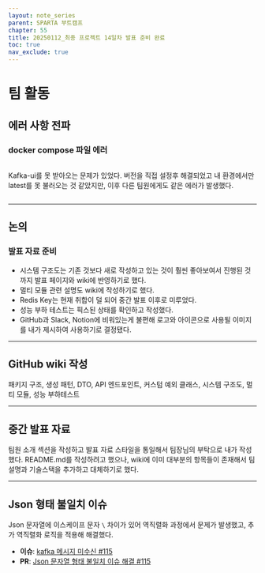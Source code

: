 ```yaml
---
layout: note_series
parent: SPARTA 부트캠프
chapter: 55
title: 20250112_최종 프로젝트 14일차 발표 준비 완료
toc: true
nav_exclude: true
---
```


# 팀 활동
## 에러 사항 전파
### docker compose 파일 에러

<img class="cdn-img" id="250112-docker-compose-에러.png">

Kafka-ui를 못 받아오는 문제가 있었다. 버전을 직접 설정후 해결되었고 내 환경에서만 latest를 못 불러오는 것 같았지만, 이후 다른 팀원에게도 같은 에러가 발생했다.

<img class="cdn-img" id="250112-docker-compose-에러-2.png">



---

## 논의
### 발표 자료 준비
- 시스템 구조도는 기존 것보다 새로 작성하고 있는 것이 훨씬 좋아보여서 진행된 것까지 발표 페이지와 wiki에 반영하기로 했다.
- 멀티 모듈 관련 설명도 wiki에 작성하기로 했다.
- Redis Key는 현재 취합이 덜 되어 중간 발표 이후로 미루었다.
- 성능 부하 테스트는 픽스된 상태를 확인하고 작성했다.
- GitHub과 Slack, Notion에 비워있는게 불편해 로고와 아이콘으로 사용될 이미지를 내가 제시하여 사용하기로 결정됐다.

---

## GitHub wiki 작성
패키지 구조, 생성 패턴, DTO, API 엔드포인트, 커스텀 예외 클래스, 시스템 구조도, 멀티 모듈, 성능 부하테스트

---

## 중간 발표 자료
팀원 소개 섹션을 작성하고 발표 자료 스타일을 통일해서 팀장님의 부탁으로 내가 작성했다.
README.md를 작성하려고 했으나, wiki에 이미 대부분의 항목들이 존재해서 팀 설명과 기술스택을 추가하고 대체하기로 했다.

---

## Json 형태 불일치 이슈
Json 문자열에 이스케이프 문자 `\` 차이가 있어 역직렬화 과정에서 문제가 발생했고,
추가 역직렬화 로직을 적용해 해결했다.

- **이슈**: [kafka 메시지 미수신 #115](https://github.com/BobJool/Waiting-Reservation-Service/issues/115)
- **PR**: [Json 문자열 형태 불일치 이슈 해결 #115](https://github.com/BobJool/Waiting-Reservation-Service/pull/117)
